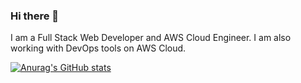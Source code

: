 ### Hi there 👋
I am a Full Stack Web Developer and AWS Cloud Engineer. I am also working with DevOps tools on AWS Cloud.

[![Anurag's GitHub stats](https://github-readme-stats.vercel.app/api?username=nazam1998)](https://github.com/anuraghazra/github-readme-stats)

<!--
**nazam1998/nazam1998** is a ✨ _special_ ✨ repository because its `README.md` (this file) appears on your GitHub profile.

Here are some ideas to get you started:

- 🔭 I’m currently working on ...
- 🌱 I’m currently learning ...
- 👯 I’m looking to collaborate on ...
- 🤔 I’m looking for help with ...
- 💬 Ask me about ...
- 📫 How to reach me: ...
- 😄 Pronouns: ...
- ⚡ Fun fact: ...
-->
